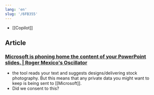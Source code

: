 ```yaml
---
lang: 'en'
slug: '/6FB355'
---
```


- [[Copilot]]

## Article

### [Microsoft is phoning home the content of your PowerPoint slides. | Roger Mexico's Oscillator](https://rogermexico.bearblog.dev/microsoft-is-phoning-home-the-content-of-your-powerpoint-slides/)

- the tool reads your text and suggests designs/delivering stock photography. But this means that any private data you might want to keep is being sent to [[Microsoft]].
- Did we consent to this?
